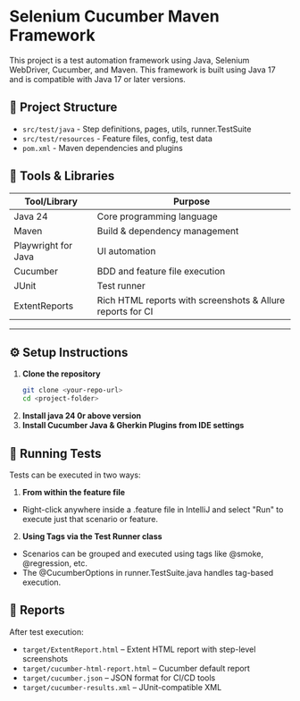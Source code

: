 # Selenium Cucumber Maven Framework

This project is a test automation framework using Java, Selenium WebDriver, Cucumber, and Maven.
This framework is built using Java 17 and is compatible with Java 17 or later versions.
## 📁 Project Structure

- `src/test/java` - Step definitions, pages, utils, runner.TestSuite
- `src/test/resources` - Feature files, config, test data
- `pom.xml` - Maven dependencies and plugins

## 🚀 Tools & Libraries

| Tool/Library         | Purpose                                                    |
|----------------------|------------------------------------------------------------|
| Java 24              | Core programming language                                  |
| Maven                | Build & dependency management                              |
| Playwright for Java  | UI automation                                              |
| Cucumber             | BDD and feature file execution                             |
| JUnit                | Test runner                                                |
| ExtentReports        | Rich HTML reports with screenshots & Allure reports for CI |


---

## ⚙️ Setup Instructions

1. **Clone the repository**
   ```bash
   git clone <your-repo-url>
   cd <project-folder>
2. **Install java 24 0r above version**
3. **Install Cucumber Java & Gherkin Plugins from IDE settings**

## 🧪 Running Tests

Tests can be executed in two ways:

1. **From within the feature file**
-  Right-click anywhere inside a .feature file in IntelliJ and select "Run" to execute just that scenario or feature.
2. **Using Tags via the Test Runner class**
- Scenarios can be grouped and executed using tags like @smoke, @regression, etc.
- The @CucumberOptions in runner.TestSuite.java handles tag-based execution.

## 📄 Reports

After test execution:
- `target/ExtentReport.html` – Extent HTML report with step-level screenshots
- `target/cucumber-html-report.html` – Cucumber default report
- `target/cucumber.json` – JSON format for CI/CD tools
- `target/cucumber-results.xml` – JUnit-compatible XML